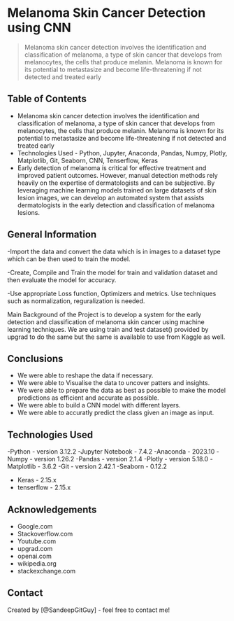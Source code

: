 # Melanoma Skin Cancer Detection using CNN
> Melanoma skin cancer detection involves the identification and classification of melanoma, a type of skin cancer that develops from melanocytes, the cells that produce melanin. Melanoma is known for its potential to metastasize and become life-threatening if not detected and treated early


## Table of Contents
* Melanoma skin cancer detection involves the identification and classification of melanoma, a type of skin cancer that develops from melanocytes, the cells that produce melanin. Melanoma is known for its potential to metastasize and become life-threatening if not detected and treated early 
* Technologies Used - Python, Jupyter, Anaconda, Pandas, Numpy, Plotly, Matplotlib, Git, Seaborn, CNN, Tenserflow, Keras
* Early detection of melanoma is critical for effective treatment and improved patient outcomes. However, manual detection methods rely heavily on the expertise of dermatologists and can be subjective. By leveraging machine learning models trained on large datasets of skin lesion images, we can develop an automated system that assists dermatologists in the early detection and classification of melanoma lesions.

## General Information
-Import the data and convert the data which is in images to a dataset type which can be then used to train the model.

-Create, Compile and Train the model for train and validation dataset and then evaluate the model for accuracy.

-Use appropriate Loss function, Optimizers and metrics. Use techniques such as normalization, reguralization is needed.

Main Background of the Project is to develop a system for the early detection and classification of melanoma skin cancer using machine learning techniques. We are using train and test dataset() provided by upgrad to do the same but the same is available to use from Kaggle as well.

## Conclusions
- We were able to reshape the data if necessary.
- We were able to Visualise the data to uncover patters and insights.
- We were able to prepare the data as best as possible to make the model predictions as efficient and accurate as possible.
- We were able to build a CNN model with different layers.
- We were able to accuratly predict the class given an image as input.


## Technologies Used
-Python - version 3.12.2
-Jupyter Notebook - 7.4.2
-Anaconda - 2023.10
-Numpy - version 1.26.2
-Pandas - version 2.1.4
-Plotly - version 5.18.0
-Matplotlib - 3.6.2
-Git - version 2.42.1
-Seaborn - 0.12.2
- Keras - 2.15.x
- tenserflow - 2.15.x




## Acknowledgements

- Google.com
- Stackoverflow.com
- Youtube.com
- upgrad.com
- openai.com
- wikipedia.org
- stackexchange.com


## Contact
Created by [@SandeepGitGuy] - feel free to contact me!
